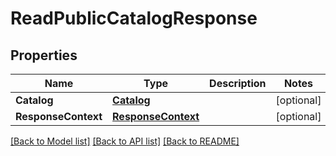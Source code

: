 # ReadPublicCatalogResponse

## Properties

Name | Type | Description | Notes
------------ | ------------- | ------------- | -------------
**Catalog** | [**Catalog**](Catalog.md) |  | [optional] 
**ResponseContext** | [**ResponseContext**](ResponseContext.md) |  | [optional] 

[[Back to Model list]](../README.md#documentation-for-models) [[Back to API list]](../README.md#documentation-for-api-endpoints) [[Back to README]](../README.md)



